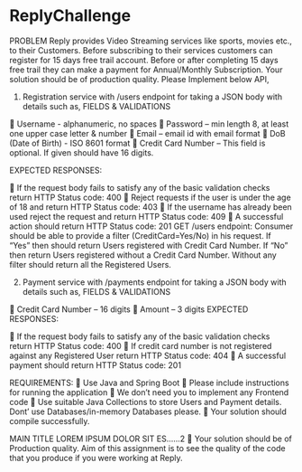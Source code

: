 # ReplyChallenge

PROBLEM
Reply provides Video Streaming services like sports, movies etc., to their Customers. Before subscribing to their
services customers can register for 15 days free trail account. Before or after completing 15 days free trail they can
make a payment for Annual/Monthly Subscription.
Your solution should be of production quality.
Please Implement below API,
1. Registration service with /users endpoint for taking a JSON body with details such as,
FIELDS & VALIDATIONS

 Username - alphanumeric, no spaces
 Password – min length 8, at least one upper case letter & number
 Email – email id with email format
 DoB (Date of Birth) - ISO 8601 format
 Credit Card Number – This field is optional. If given should have 16 digits.

EXPECTED RESPONSES:

 If the request body fails to satisfy any of the basic validation checks return HTTP Status code: 400
 Reject requests if the user is under the age of 18 and return HTTP Status code: 403
 If the username has already been used reject the request and return HTTP Status code: 409
 A successful action should return HTTP Status code: 201
GET /users endpoint:
Consumer should be able to provide a filter (CreditCard=Yes/No) in his request. If “Yes” then should return Users
registered with Credit Card Number.
If “No” then return Users registered without a Credit Card Number.
Without any filter should return all the Registered Users.

2. Payment service with /payments endpoint for taking a JSON body with details such as,
FIELDS & VALIDATIONS

 Credit Card Number – 16 digits
 Amount – 3 digits
EXPECTED RESPONSES:

 If the request body fails to satisfy any of the basic validation checks return HTTP Status code: 400
 If credit card number is not registered against any Registered User return HTTP Status code: 404
 A successful payment should return HTTP Status code: 201

REQUIREMENTS:
 Use Java and Spring Boot
 Please include instructions for running the application
 We don’t need you to implement any Frontend code
 Use suitable Java Collections to store Users and Payment details. Dont’ use Databases/in-memory Databases
please.
 Your solution should compile successfully.

MAIN TITLE LOREM IPSUM DOLOR SIT ES......2
 Your solution should be of Production quality. Aim of this assignment is to see the quality of the code that you
produce if you were working at Reply.
